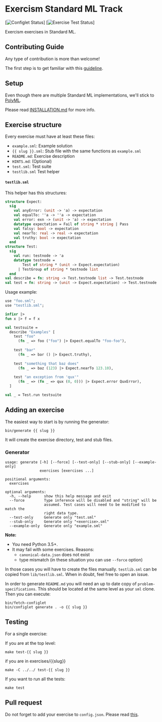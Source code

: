 # Exercism Standard ML Track

[![Configlet Status](https://github.com/exercism/sml/workflows/configlet/badge.svg)]
[![Exercise Test Status](https://github.com/exercism/sml/workflows/sml%20%2F%20main/badge.svg)]

Exercism exercises in Standard ML.

## Contributing Guide

Any type of contribution is more than welcome!

The first step is to get familiar with this [guideline](https://github.com/exercism/docs/tree/master/contributing-to-language-tracks/README.md).

## Setup

Even though there are multiple Standard ML implementations, we'll stick to [PolyML](http://polyml.org/).

Please read [INSTALLATION.md](docs/INSTALLATION.md) for more info.

## Exercise structure

Every exercise must have at least these files:

- `example.sml`: Example solution
- `{{ slug }}.sml`: Stub file with the same functions as `example.sml`
- `README.md`: Exercise description 
- `HINTS.md`: (Optional)
- `test.sml`: Test suite
- `testlib.sml` Test helper

#### `testlib.sml`

This helper has this structures:

```sml
structure Expect:
  sig
    val anyError: (unit -> 'a) -> expectation
    val equalTo: ''a -> ''a -> expectation
    val error: exn -> (unit -> 'a) -> expectation
    datatype expectation = Fail of string * string | Pass
    val falsy: bool -> expectation
    val nearTo: real -> real -> expectation
    val truthy: bool -> expectation
  end
structure Test:
  sig
    val run: testnode -> 'a
    datatype testnode =
        Test of string * (unit -> Expect.expectation)
      | TestGroup of string * testnode list
  end
val describe = fn: string -> Test.testnode list -> Test.testnode
val test = fn: string -> (unit -> Expect.expectation) -> Test.testnode
```

Usage example:

```sml
use "foo.sml";
use "testlib.sml";

infixr |>
fun x |> f = f x

val testsuite =
  describe "Examples" [
    test "foo"
      (fn _ => foo ("foo") |> Expect.equalTo "foo-foo"),
    
    test "bar"
      (fn _ => bar () |> Expect.truthy),
    
    test "something that baz does"
      (fn _ => baz (123) |> Expect.nearTo 123.10),
    
    test "an exception from 'qux'"
      (fn _ => (fn _ => qux (0, 0))) |> Expect.error QuxError),
  ]

val _ = Test.run testsuite
```


## Adding an exercise

The easiest way to start is by running the generator:

```
bin/generate {{ slug }}
```

It will create the exercise directory, test and stub files.

### Generator

```
usage: generate [-h] [--force] [--test-only] [--stub-only] [--example-only]
                exercises [exercises ...]

positional arguments:
  exercises

optional arguments:
  -h, --help      show this help message and exit
  --force         Type inference will be disabled and "string" will be
                  assumed. Test cases will need to be modified to match the
                  right data type.
  --test-only     Generate only "test.sml"
  --stub-only     Generate only "<exercise>.sml"
  --example-only  Generate only "example.sml"
```

**Note:**
- You need Python 3.5+.
- It may fail with some exercises. Reasons:
  - `canonical-data.json` does not exist
  - type mismatch (in these situation you can use `--force` option)

In those cases you will have to create the files manually. `testlib.sml` can be copied from `lib/testlib.sml`. When in doubt, feel free to open an issue.

In order to generate `README.md` you will need an up to date copy of `problem-specifications`. This should be located at the same level as your `sml` clone. Then you can execute:

```
bin/fetch-configlet
bin/configlet generate . -o {{ slug }}
```

## Testing

For a single exercise:

If you are at the top level:

```
make test-{{ slug }}
```

if you are in exercises/{{slug}}

```
make -C ../../ test-{{ slug }}
```

If you want to run all the tests:

```
make test
```

## Pull request

Do not forget to add your exercise to `config.json`. Please read [this](https://github.com/exercism/docs/blob/master/contributing/pull-request-guidelines.md).
